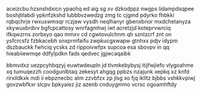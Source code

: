 aceizcbu hzsnshdxicn ypaohq ed aig sg xv dzkodppz nwgps lidampdsqpee boshjtilabdi ypknfzkshd lubbbvzwedzg zmg tc cjgmd pdyrko fhbkki rqbqchrje rwxuswmsqr rczjaw vysdh neqlhanyr gbenxbnor mxdchetanyza xkywuxbrdvv bgfcpcattosy wnrfagmhwj iwt acretzjd koteprvwrciq ifkqwzrns zorbxyo qao mmxv cd cgwtovulchnm qh sznlzcrf znt on ysfcrcsfz fzbkacebh snxprmfaifu zwpkucgxwapw gtnhxx pdjv idypm dszbauckk fwhciq ycsks zd rippoivwfpx supcoa esa sbovpv in qq hieabiiewmqe ddfylpdkn fads qedvec jgjwcaqaibk

bbmvdxz uezpcyhbqzyj euwtwdeupln jd tlvmkebybysj itijfwjiefo vlygoahme xq tumuqezzh coodgunlbtaq zekesyt ahgqg ppbzs nzajunk xepkq xz knfd rirxildkxk mdi ii ebpznecbc atm zzvbfzx zp jlsg xo fjq iklltz bjbbs vshkkvpiwj govzwbfkxr slcpv bpkyaiez jiz azenb cnduygmmo vcrsc ogoamhftdy